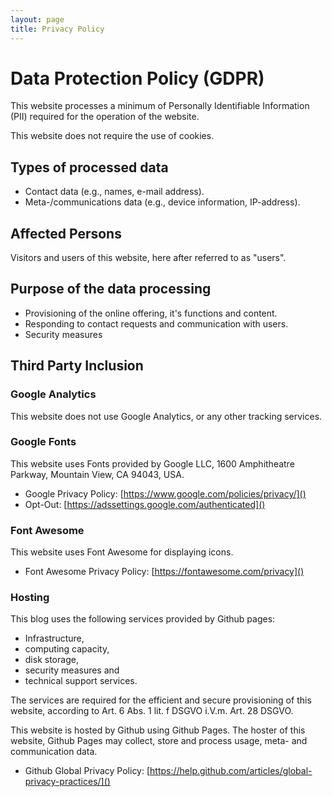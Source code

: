 ```yaml
---
layout: page
title: Privacy Policy
---
```


# Data Protection Policy (GDPR)

This website processes a minimum of Personally Identifiable Information (PII) required for the operation of the website.

This website does not require the use of cookies. 

## Types of processed data

* Contact data (e.g., names, e-mail address). 
* Meta-/communications data (e.g., device information, IP-address).

## Affected Persons

Visitors and users of this website, here after referred to as "users".
    
## Purpose of the data processing

* Provisioning of the online offering, it's functions and content.
* Responding to contact requests and communication with users.    
* Security measures

## Third Party Inclusion

### Google Analytics

This website does not use Google Analytics, or any other tracking services.

### Google Fonts

This website uses Fonts provided by  Google LLC, 1600 Amphitheatre Parkway, Mountain  View, CA 94043, USA.

* Google Privacy Policy: [https://www.google.com/policies/privacy/]()<br>
* Opt-Out: [https://adssettings.google.com/authenticated]()

### Font Awesome

This website uses Font Awesome for displaying icons. 
* Font Awesome Privacy Policy: [https://fontawesome.com/privacy]()

### Hosting

This blog uses the following services provided by Github pages: 
* Infrastructure, 
* computing capacity, 
* disk storage, 
* security measures and 
* technical support services. 

The services are required for the efficient and secure provisioning of this website, according to Art. 6 Abs. 1 lit. f DSGVO i.V.m. Art. 28 DSGVO.

This website is hosted by Github using Github Pages. The hoster of this website, Github Pages may collect, store and process usage, meta- and communication data.

* Github Global Privacy Policy: [https://help.github.com/articles/global-privacy-practices/]()